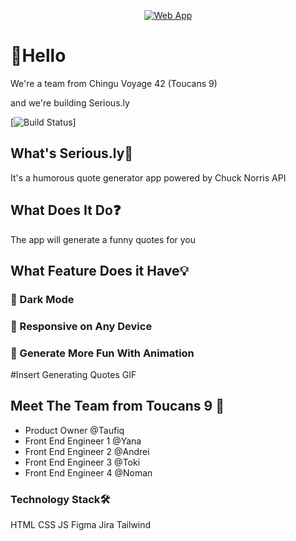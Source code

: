 <p align="center">
  <a href="https://chingu-voyages.github.io/v42-toucans-team-09">
    <img alt="Web App" src="https://user-images.githubusercontent.com/105977653/215727127-93fb9368-5c38-451e-9aae-755d85901ddc.png">
  </a>
</p>

<p align="center">

<H1> 👋Hello </h1>
We're a team from Chingu Voyage 42 (Toucans 9) 

and we're building Serious.ly
  
 [![Build Status](https://github.com/transitive-bullshit/nextjs-notion-starter-kit/actions/workflows/build.yml/badge.svg)]


<h2> What's Serious.ly🤔 </h2>

It's a humorous quote generator app powered by Chuck Norris API



<h2> What Does It Do❓ </h2>

The app will generate a funny quotes for you



<h2> What Feature Does it Have💡 </h2>

<h3> 🌙 Dark Mode </h3>
<h3> 📱 Responsive on Any Device </h3>
<h3> 🔽 Generate More Fun With Animation </h3>
#Insert Generating Quotes GIF



<h2>Meet The Team from Toucans 9 👥 </h2>

- Product Owner @Taufiq
- Front End Engineer 1 @Yana
- Front End Engineer 2 @Andrei
- Front End Engineer 3 @Toki
- Front End Engineer 4 @Noman



<h3>Technology Stack🛠️</h3>

HTML CSS JS Figma Jira Tailwind

</a>
